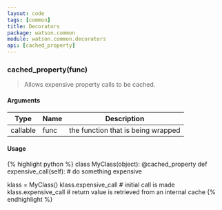 ```yaml
---
layout: code
tags: [common]
title: Decorators
package: watson.common
module: watson.common.decorators
api: [cached_property]
---
```


### cached_property(func)

> Allows expensive property calls to be cached.

#### Arguments

Type | Name | Description
-------- | -------- | -----------
callable | func | the function that is being wrapped

#### Usage

{% highlight python %}
class MyClass(object):
    @cached_property
    def expensive_call(self):
        # do something expensive

klass = MyClass()
klass.expensive_call  # initial call is made
klass.expensive_call  # return value is retrieved from an internal cache
{% endhighlight %}

